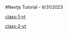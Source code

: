 #Nextjs Tutorial - 8/31/2023

[class-1-yt](https://youtu.be/uF9ulchK3jI)

[class-2-yt](https://youtu.be/1882WzoOh54)
